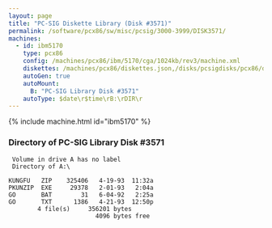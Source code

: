 ```yaml
---
layout: page
title: "PC-SIG Diskette Library (Disk #3571)"
permalink: /software/pcx86/sw/misc/pcsig/3000-3999/DISK3571/
machines:
  - id: ibm5170
    type: pcx86
    config: /machines/pcx86/ibm/5170/cga/1024kb/rev3/machine.xml
    diskettes: /machines/pcx86/diskettes.json,/disks/pcsigdisks/pcx86/diskettes.json
    autoGen: true
    autoMount:
      B: "PC-SIG Library Disk #3571"
    autoType: $date\r$time\rB:\rDIR\r
---
```


{% include machine.html id="ibm5170" %}

### Directory of PC-SIG Library Disk #3571

     Volume in drive A has no label
     Directory of A:\

    KUNGFU   ZIP    325406   4-19-93  11:32a
    PKUNZIP  EXE     29378   2-01-93   2:04a
    GO       BAT        31   6-04-92   2:25a
    GO       TXT      1386   4-21-93  12:50p
            4 file(s)     356201 bytes
                            4096 bytes free
